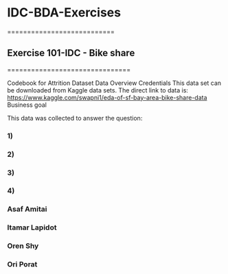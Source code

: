 # IDC-BDA-Exercises
===========================
## Exercise 101-IDC - Bike share
===============================


Codebook for Attrition Dataset
Data Overview
Credentials
This data set can be downloaded from Kaggle data sets.
The direct link to data is: https://www.kaggle.com/swapni1/eda-of-sf-bay-area-bike-share-data
Business goal

This data was collected to answer the question:
### 1)
### 2)
### 3)
### 4)


### Asaf Amitai
### Itamar Lapidot 
### Oren Shy 
### Ori Porat
